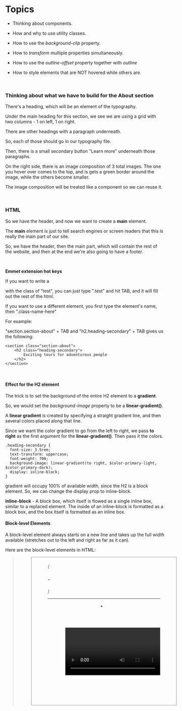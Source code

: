 # Topics

- Thinking about components.

- How and why to use utility classes.

- How to use the *background-clip* property.

- How to *transform* multiple properties simultaneously.

- How to use the *outline-offset* property together with *outline*

- How to style elements that are NOT hovered while others are.


</br>

### Thinking about what we have to build for the About section

There's a heading, which will be an element of the typography.

Under the main heading for this section, we see we are using a grid with two columns - 1 on left, 1 on right.

There are other headings with a paragraph underneath.

So, each of those should go in our typography file.

Then, there is a small secondary button "Learn more" underneath those paragraphs.

On the right side, there is an image composition of 3 total images.
The one you hover over comes to the top, and is gets a green border around the image, while the others become smaller.

The image composition will be treated like a component so we can reuse it.

</br>


### HTML

So we have the header, and now we want to create a **main** element.

The **main** element is just to tell search engines or screen readers that this is really the main part of our site.


So, we have the header, then the main part, which will contain the rest of the website, and then at the end we're also going to have a footer.


</br>

**Emmet extension hot keys**

If you want to write a <div> with the class of "test",
you can just type ".test" and hit TAB, and it will fill out the rest of the html.

If you want to use a different element, you first type the element's name, then ".class-name-here"

For example:

"section.section-about" + TAB
and "h2.heading-secondary" + TAB
gives us the following:
```
<section class="section-about">
    <h2 class="heading-secondary">
        Exciting tours for adventurous people
    </h2>
</section>
```
</br>

#### Effect for the H2 element

The trick is to set the background of the entire H2 element to a **gradient**.

So, we would set the *background-image* property to be a **linear-gradient()**.

A **linear gradient** is created by specifying a straight gradient line, and then several colors placed along that line.

Since we want the color gradient to go from the left to right, we pass **to right** as the first argument for the **linear-gradient()**.
Then pass it the colors.
```
.heading-secondary {
  font-size: 3.5rem;
  text-transform: uppercase;
  font-weight: 700;
  background-image: linear-gradient(to right, $color-primary-light, $color-primary-dark);
  display: inline-block;
}
```
gradient will occupy 100% of available width, since the H2 is a block element.
So, we can change the display prop to inline-block.

**inline-block** - A block box, which itself is flowed as a single inline box, similar to a replaced element.
The inside of an inline-block is formatted as a block box, and the box itself is formatted as an inline box.


#### Block-level Elements
A block-level element always starts on a new line and takes up the full width available (stretches out to the left and right as far as it can).

Here are the block-level elements in HTML:

<address> <article> <aside> <blockquote> <canvas>
<dd> <div> <dl> <dt> <fieldset> <figcaption> <figure>
<footer> <form> (<h1> - <h6>) <header> <hr> <li> <main>
<nav> <noscript> <ol> <p> <pre> <section> <table>
<tfoot> <ul> <video>


#### Inline Elements
An inline element does not start on a new line and it only takes up as much width as necessary.

Here are the inline elements in HTML:

<a> <abbr> <acronym> <b> <bdo> <big> <br> <button>
<cite> <code> <dfn> <em> <i> <img> <input> <kbd>
<label> <map> <object> <output> <q> <samp> <script>
<select> <small> <span> <strong> <sub> <sup>
<textarea> <time> <tt> <var>

Note: An inline element cannot contain a block-level element.

</br>

### The *-webkit-background-clip* property

The next step is making effect happen with the gradient behind the text.


*background-clip* determines the background painting area, but we have to use **-webkit CSS extension**, and set the property to "text"
```
background-clip: text;
-webkit-background-clip: text;
color: transparent;
```

*background-clip* alone will show the gradient without text, since color is set to transparent.

*-webkit-background-clip* will show the value (text) only, with the color gradient applied to the text.


**Setting the color property to "transparent" is what gives the text the colors from the gradient.**

Otherwise, the text just sits on top of the clipped background.
So, this is why we want to make the text invisible by setting *color* to be transparent, letting us see through the text that has a background of the color gradient.

</br>

#### Effect on hover - transforms the H2 with skew()

First add a transition property to the element, so we can control the speed of the skew.

Then inside the **&:hover**, we add the *transform* property and use the **skew()** function

```
&:hover {
    transform: skewY(2deg) skewX(15deg) scale(1.1);
    text-shadow: .5rem 1rem 2rem rgba($color-black, .2);
  }
```

</br>

## Utility classes

Utility classes are very simple classes in CSS, which only have one simple goal.

In our case, the goal is to center the H2 element's text.

So, we will wrap this HTML element in a div with the utility class as followed:
```
<div class="u-center-text">
    <h2 class="heading-secondary">
        Exciting tours for adventurous people
    </h2>
</div>
```

The class starts with the letter **u** to indicate it's a utility class, then you usually add on the goal of the utility to its class property.

The class will be reusable, and this makes it very helpful.

We will style it inside the _utilities.scss file, which is inside the base folder.


```
.u-center-text { text-align: center; }
```

Now the text is centered, because this is a inline block element now.

**Remember we defined the H2 (heading-secondary) as an inline block.**
**So, if we set the parent to *text-align: center;* then that inline block element inside it is treated as text and will therefore be centered in the parent**

</br>


### Using the grid

We can copy the **row** div from the grid in the (commented) markup that we created.

```
<div class="row">
    <div class="col-1-of-2">
        Text content
    </div>
    <div class="col-1-of-2">
        Image composition
    </div>
</div>
```

When adding a margin to the bottom of the H2 element, we can think ahead, since there will probably more than one but could have a different margin-bottom.

So we can just add another utility class to the div that's wrapping the element and style it accordingly.


